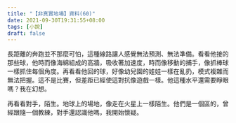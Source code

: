```yaml
---
title: "【非真實地場】資料(60)"
date: 2021-09-30T19:31:55+08:00
tags: [小說]
draft: false
---
```


長距離的奔跑並不那麼可怕，這種線路讓人感覺無法預測、無法準備。看看他接的那些球，他時而像海綿組成的高牆，吸收著加速度，時而像移動的捕手，像抓棒球一樣抓住每個角度。再看看他回的球，好像幼兒園的娃娃一樣在亂扔，模式複雜而無法把握。這不是比賽，但差距已經使這對抗像遊戲一樣。他這種水平還需要睜眼嗎？我在幻想。  

再看看對手，陌生。地球上的場地，像走在火星上一樣陌生。他們是一個區的，曾經跟隨一個教練，對手還認識他嗎，我開始懷疑。  